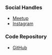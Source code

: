 

### Social Handles

* [Meetup](https://www.meetup.com/owasp-coimbatore/)
* [Instagram](https://www.instagram.com/owasp_coimbatore/)

### Code Repository
* [GitHub](https://github.com/OWASP/www-chapter-coimbatore)

